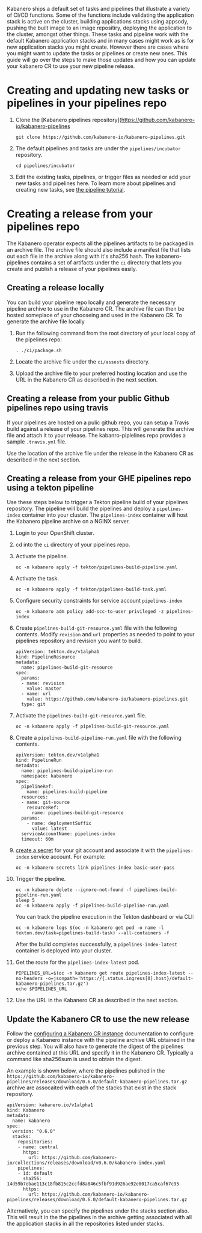 Kabanero ships a default set of tasks and pipelines that illustrate a variety of CI/CD functions.  Some of the functions include validating the application stack is active on the cluster, building applications stacks using appsody, pushing the built image to an image repositiry, deploying the application to the cluster, amongst other things.  These tasks and pipeline work with the default Kabanero application stacks and in many cases might work as is for new application stacks you might create.  However there are cases where you might want to update the tasks or pipelines or create new ones.  This guide will go over the steps to make those updates and how you can update your kabanero CR to use your new pipeline release.

# Creating and updating new tasks or pipelines in your pipelines repo

1. Clone the [Kabanero pipelines repository](https://github.com/kabanero-io/kabanero-pipelines
  
   ```shell
   git clone https://github.com/kabanero-io/kabanero-pipelines.git
   ```

1. The default pipelines and tasks are under the `pipelines/incubator` repository.

    ```shell
    cd pipelines/incubator
    ```
  
1. Edit the existing tasks, pipelines, or trigger files as needed or add your new tasks and pipelines here.  To learn more about pipelines and creating new tasks, see [the pipeline tutorial](https://github.com/tektoncd/pipeline/blob/master/docs/tutorial.md).

# Creating a release from your pipelines repo

The Kabanero operator expects all the pipelines artifacts to be packaged in an archive file.  The archive file should also include a manifest file that lists out each file in the archive along with it's sha256 hash.  The kabanero-pipelines contains a set of artifacts under the `ci` directory that lets you create and publish a release of your pipelines easily.  

## Creating a release locally 

You can build your pipeline repo locally and generate the necessary pipeline archive to use in the Kabanero CR.  The archive file can then be hosted someplace of your chooseing and used in the Kabanero CR.  To generate the archive file locally

1. Run the following command from the root directory of your local copy of the pipelines repo:

    ```
    . ./ci/package.sh
    ```

2. Locate the archive file under the `ci/assests` directory.

3. Upload the archive file to your preferred hosting location and use the URL in the Kabanero CR as described in the next section.

## Creating a release from your public Github pipelines repo using travis

If your pipelines are hosted on a pulic github repo, you can setup a Travis build against a release of your pipelines repo.   This will generate the archive file and attach it to your release.  The kabanro-piplelines repo provides a sample `.travis.yml` file.

Use the location of the archive file under the release in the Kabanero CR as described in the next section. 

## Creating a release from your GHE pipelines repo using a tekton pipeline

Use these steps below to trigger a Tekton pipeline build of your pipelines repository. The pipeline will build the pipelines and deploy a `pipelines-index` container into your cluster.  The `pipelines-index` container will host the Kabanero pipeline archive on a NGINX server.

1. Login to your OpenShift cluster.

1. cd into the `ci` directory of your pipelines repo.

1. Activate the pipeline.
    ```
    oc -n kabanero apply -f tekton/pipelines-build-pipeline.yaml 
    ```
1. Activate the task.
    ```
    oc -n kabanero apply -f tekton/pipelines-build-task.yaml 
    ```

1. Configure security constraints for service account `pipelines-index`
    ```
    oc -n kabanero adm policy add-scc-to-user privileged -z pipelines-index
    ```

1. Create `pipelines-build-git-resource.yaml` file with the following contents. Modify `revision` and `url` properties as needed to point to your pipelines repository and revision you want to build.

    ```
    apiVersion: tekton.dev/v1alpha1
    kind: PipelineResource
    metadata:
      name: pipelines-build-git-resource
    spec:
      params:
      - name: revision
        value: master
      - name: url
        value: https://github.com/kabanero-io/kabanero-pipelines.git
      type: git
    ```

1. Activate the `pipelines-build-git-resource.yaml` file.

    ```
    oc -n kabanero apply -f pipelines-build-git-resource.yaml
    ```
    
1. Create a `pipelines-build-pipeline-run.yaml` file with the following contents.

    ```
    apiVersion: tekton.dev/v1alpha1
    kind: PipelineRun
    metadata:
      name: pipelines-build-pipeline-run
      namespace: kabanero
    spec:
      pipelineRef:
        name: pipelines-build-pipeline
      resources:
      - name: git-source
        resourceRef:
          name: pipelines-build-git-resource
      params:
        - name: deploymentSuffix
          value: latest
      serviceAccountName: pipelines-index
      timeout: 60m
    ```

1. [create a secret](https://github.com/tektoncd/pipeline/blob/master/docs/auth.md#basic-authentication-git) for your git account and associate it with the `pipelines-index` service account. For example:
    ```
    oc -n kabanero secrets link pipelines-index basic-user-pass
    ```

1. Trigger the pipeline.
    ```
    oc -n kabanero delete --ignore-not-found -f pipelines-build-pipeline-run.yaml
    sleep 5
    oc -n kabanero apply -f pipelines-build-pipeline-run.yaml
    ```

    You can track the pipeline execution in the Tekton dashboard or via CLI:
    ```
    oc -n kabanero logs $(oc -n kabanero get pod -o name -l tekton.dev/task=pipelines-build-task) --all-containers -f 
    ```

   After the build completes successfully, a `pipelines-index-latest` container is deployed into your cluster.

1. Get the route for the `pipelines-index-latest` pod.

    ```
    PIPELINES_URL=$(oc -n kabanero get route pipelines-index-latest --no-headers -o=jsonpath='https://{.status.ingress[0].host}/default-kabanero-pipelines.tar.gz')
    echo $PIPELINES_URL
    ```

1. Use the URL in the Kabanero CR as described in the next section.

## Update the Kabanero CR to use the new release

Follow the [configuring a Kabanero CR instance](https://kabanero.io/docs/ref/general/configuration/kabanero-cr-config.html) documentation to configure or deploy a Kabanero instance with the pipeline archive URL obtained in the previous step.  You will also have to generate the digest of the pipelines archive contained at this URL and specify it in the Kabanero CR.   Typically a command like sha256sum is used to obtain the digest.

An example is shown below, where the pipelines pulished in the `https://github.com/kabanero-io/kabanero-pipelines/releases/download/0.6.0/default-kabanero-pipelines.tar.gz` archive are assocaited with each of the stacks that exist in the stack repository.

```
apiVersion: kabanero.io/v1alpha1
kind: Kabanero
metadata:
  name: kabanero
spec:
  version: "0.6.0"
  stacks:
    repositories:
    - name: central
      https:
        url: https://github.com/kabanero-io/collections/releases/download/v0.6.0/kabanero-index.yaml
    pipelines:
    - id: default
      sha256: 14d59b7ebae113c18fb815c2ccfd8a846c5fbf91d926ae92e0017ca5caf67c95
      https:
        url: https://github.com/kabanero-io/kabanero-pipelines/releases/download/0.6.0/default-kabanero-pipelines.tar.gz
```

Alternatively, you can specify the pipelines under the stacks section also.  This will result in the the pipelines in the archive getting associated with all the application stacks in all the repositories listed under stacks.
